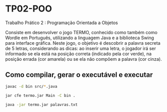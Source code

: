 # TP02-POO
Trabalho Prático 2 : Programação Orientada a Objetos 

Consiste em desenvolver o jogo TERMO, conhecido como também como Wordle em Português,
utilizando a linguagem Java e a biblioteca Swing para interface gráfica. Neste jogo, o
objetivo é descobrir a palavra secreta de 5 letras, considerando as dicas: ao inserir uma
letra, o jogador irá ser informado se ela está na posição correta (indicado pela cor verde), na
posição errada (cor amarela) ou se ela não compõem a palavra (cor cinza).

## Como compilar, gerar o executável e executar

```bash
javac -d bin src/*.java

jar cfe termo.jar Main -C bin .

java -jar termo.jar palavras.txt
